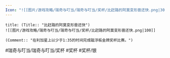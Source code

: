 ```yaml
---
Icon: "![[图片/游戏攻略/瑞奇与叮当/瑞奇与叮当/奖杯/比赶路的阿莫变形兽还快.png|30]]"
---
```

```ad-common-silver-trophy
title: (Title:: "比赶路的阿莫变形兽还快")
![[图片/游戏攻略/瑞奇与叮当/瑞奇与叮当/奖杯/比赶路的阿莫变形兽还快.png|100]]

(Comment:: "在利加星上以少于1:35的时间完成磁浮板金牌奖杯比赛。")
```

#瑞奇与叮当/瑞奇与叮当/奖杯 #奖杯 #奖杯/银
